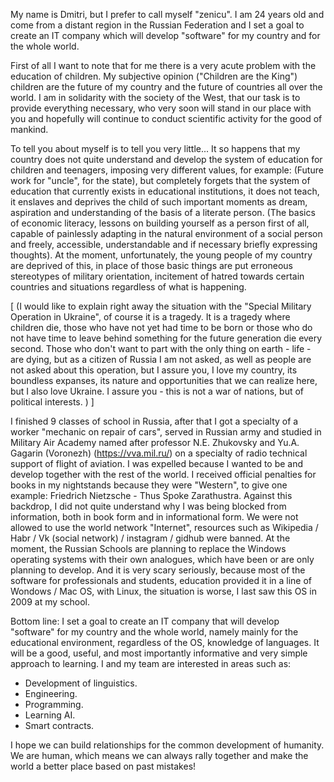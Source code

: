 My name is Dmitri, but I prefer to call myself "zenicu".
I am 24 years old and come from a distant region in the Russian Federation and I set a goal to create an IT company which will develop "software" for my country and for the whole world. 
 
First of all I want to note that for me there is a very acute problem with the education of children. My subjective opinion ("Children are the King") children are the future of my country and the future of countries all over the world. I am in solidarity with the society of the West, that our task is to provide everything necessary, who very soon will stand in our place with you and hopefully will continue to conduct scientific activity for the good of mankind.

To tell you about myself is to tell you very little... It so happens that my country does not quite understand and develop the system of education for children and teenagers, imposing very different values, for example: (Future work for "uncle", for the state), but completely forgets that the system of education that currently exists in educational institutions, it does not teach, it enslaves and deprives the child of such important moments as dream, aspiration and understanding of the basis of a literate person. (The basics of economic literacy, lessons on building yourself as a person first of all, capable of painlessly adapting in the natural environment of a social person and freely, accessible, understandable and if necessary briefly expressing thoughts). At the moment, unfortunately, the young people of my country are deprived of this, in place of those basic things are put erroneous stereotypes of military orientation, incitement of hatred towards certain countries and situations regardless of what is happening.

[ (I would like to explain right away the situation with the "Special Military Operation in Ukraine", of course it is a tragedy. It is a tragedy where children die, those who have not yet had time to be born or those who do not have time to leave behind something for the future generation die every second. Those who don't want to part with the only thing on earth - life - are dying, but as a citizen of Russia I am not asked, as well as people are not asked about this operation, but I assure you, I love my country, its boundless expanses, its nature and opportunities that we can realize here, but I also love Ukraine. I assure you - this is not a war of nations, but of political interests. ) ]

I finished 9 classes of school in Russia, after that I got a specialty of a worker "mechanic on repair of cars", served in Russian army and studied in Military Air Academy named after professor N.E. Zhukovsky and Yu.A. Gagarin (Voronezh) (https://vva.mil.ru/) on a specialty of radio technical support of flight of aviation. I was expelled because I wanted to be and develop together with the rest of the world. I received official penalties for books in my nightstands because they were "Western", to give one example: Friedrich Nietzsche - Thus Spoke Zarathustra. Against this backdrop, I did not quite understand why I was being blocked from information, both in book form and in informational form. We were not allowed to use the world network "Internet", resources such as Wikipedia / Habr / Vk (social network) / instagram / gidhub were banned. 
At the moment, the Russian Schools are planning to replace the Windows operating systems with their own analogues, which have been or are only planning to develop. And it is very scary seriously, because most of the software for professionals and students, education provided it in a line of Wondows / Mac OS, with Linux, the situation is worse, I last saw this OS in 2009 at my school. 

Bottom line: I set a goal to create an IT company that will develop "software" for my country and the whole world, namely mainly for the educational environment, regardless of the OS, knowledge of languages. It will be a good, useful, and most importantly informative and very simple approach to learning. 
I and my team are interested in areas such as: 
- Development of linguistics.
- Engineering.
- Programming.
- Learning AI.
- Smart contracts.

I hope we can build relationships for the common development of humanity. We are human, which means we can always rally together and make the world a better place based on past mistakes!
